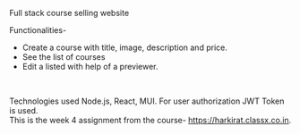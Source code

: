 Full stack course selling website <br/>

Functionalities- <br/>
- Create a course with title, image, description and price. <br/>
- See the list of courses <br/>
- Edit a listed with help of a previewer. <br/>

<br/>

Technologies used Node.js, React, MUI. For user authorization JWT Token is used. <br/>
This is the week 4 assignment from the course- https://harkirat.classx.co.in. 
